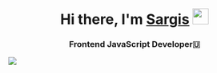 <h1 align="center">Hi there, I'm <a href="linkedin.com/in/sargis-tadevosyan-2579541ab/" target="_blank">Sargis</a> 
<img src="https://github.com/blackcater/blackcater/raw/main/images/Hi.gif" height="32"/></h1>
<h3 align="center">Frontend JavaScript Developer🇺</h3>
<img src="https://github-profile-summary-cards.vercel.app/api/cards/most-commit-language?username=saqotadevosyan&theme=solarized_dark"/>
